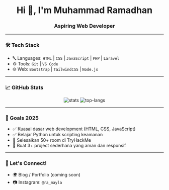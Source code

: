 <h1 align="center">Hi 👋, I'm Muhammad Ramadhan</h1>
<h3 align="center">Aspiring Web Developer</h3>

---

### 🛠️ Tech Stack

- 🔤 Languages: `HTML` | `CSS` | `JavaScript` | `PHP` | `Laravel`
- ⚙️ Tools: `Git` | `VS Code` 
- 🌐 Web: `Bootstrap` | `TailwindCSS` | `Node.js` 

---

### 📈 GitHub Stats

<p align="center">
  <img src="https://github-readme-stats.vercel.app/api?username=MuhammadRamadhan&show_icons=true&theme=radical" alt="stats" />
  <img src="https://github-readme-stats.vercel.app/api/top-langs/?username=MuhammadRamadhan&layout=compact&theme=radical" alt="top-langs" />
</p>

---

### 🎯 Goals 2025

- ✅ Kuasai dasar web development (HTML, CSS, JavaScript)
- ✅ Belajar Python untuk scripting keamanan
- 🚧 Selesaikan 50+ room di TryHackMe
- 🚧 Buat 3+ project sederhana yang aman dan responsif

---

### 🤝 Let's Connect!

- 🌍 Blog / Portfolio (coming soon)
- 📷 Instagram: `@ra_mayla`
  



<!--
**Ramadhan052006/Ramadhan052006** is a ✨ _special_ ✨ repository because its `README.md` (this file) appears on your GitHub profile.

Here are some ideas to get you started:

- 🔭 I’m currently working on ...
- 🌱 I’m currently learning ...
- 👯 I’m looking to collaborate on ...
- 🤔 I’m looking for help with ...
- 💬 Ask me about ...
- 📫 How to reach me: ...
- 😄 Pronouns: ...
- ⚡ Fun fact: ...
-->
